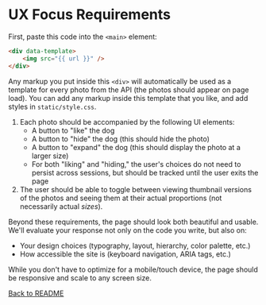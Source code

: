# UX Focus Requirements

First, paste this code into the `<main>` element:

```html
<div data-template>
    <img src="{{ url }}" />
</div>
```

Any markup you put inside this `<div>` will automatically be used as a template for every photo from the API (the photos should appear on page load). You can add any markup inside this template that you like, and add styles in `static/style.css`.

1. Each photo should be accompanied by the following UI elements:
   - A button to "like" the dog
   - A button to "hide" the dog (this should hide the photo)
   - A button to "expand" the dog (this should display the photo at a larger size)
   - For both "liking" and "hiding," the user's choices do not need to persist across sessions, but should be tracked until the user exits the page
2. The user should be able to toggle between viewing thumbnail versions of the photos and seeing them at their actual proportions (not necessarily actual _sizes_).

Beyond these requirements, the page should look both beautiful and usable. We'll evaluate your response not only on the code you write, but also on:

- Your design choices (typography, layout, hierarchy, color palette, etc.)
- How accessible the site is (keyboard navigation, ARIA tags, etc.)

While you don't have to optimize for a mobile/touch device, the page should be responsive and scale to any screen size.

[Back to README](README.md#installation)
